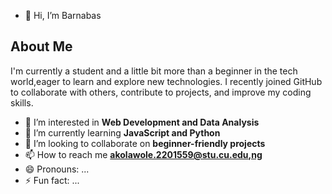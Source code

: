 - 👋 Hi, I’m Barnabas
## About Me

I'm currently a student and a little bit more than a beginner in the tech world,eager to learn and explore new technologies. 
I recently joined GitHub to collaborate with others, contribute to projects, and improve my coding skills.
- 👀 I’m interested in **Web Development and Data Analysis**
- 🌱 I’m currently learning **JavaScript and Python**
- 💞️ I’m looking to collaborate on **beginner-friendly projects**
- 📫 How to reach me **[akolawole.2201559@stu.cu.edu,ng](mailto:alex@example.com)**
- 😄 Pronouns: ...
- ⚡ Fun fact: ...

<!---
Dayomikun1/Dayomikun1 is a ✨ special ✨ repository because its `README.md` (this file) appears on your GitHub profile.
You can click the Preview link to take a look at your changes.
--->
